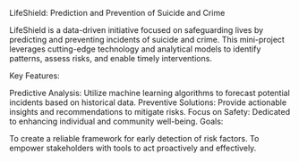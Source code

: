 LifeShield: Prediction and Prevention of Suicide and Crime

LifeShield is a data-driven initiative focused on safeguarding lives by predicting and preventing incidents of suicide and crime. This mini-project leverages cutting-edge technology and analytical models to identify patterns, assess risks, and enable timely interventions.

Key Features:

Predictive Analysis: Utilize machine learning algorithms to forecast potential incidents based on historical data.
Preventive Solutions: Provide actionable insights and recommendations to mitigate risks.
Focus on Safety: Dedicated to enhancing individual and community well-being.
Goals:

To create a reliable framework for early detection of risk factors.
To empower stakeholders with tools to act proactively and effectively.
